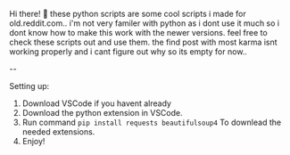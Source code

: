 Hi there! :wave: these python scripts are some cool scripts i made for <a>old.reddit.com</a>.. i'm not very familer with python as i dont use it much so i dont know how to make this work with the newer versions. feel free to check these scripts out and use them. the find post with most karma isnt working properly and i cant figure out why so its empty for now.. 

-- 

Setting up:

1. Download VSCode if you havent already
2. Download the python extension in VSCode.
3. Run command ```pip install requests beautifulsoup4``` To downlead the needed extensions. 
4. Enjoy!

